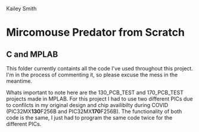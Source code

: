Kailey Smith
# Mircomouse Predator from Scratch

## C and MPLAB

This folder currently containts all the code I've used throughout this project. I'm in the process of commenting it, so please excuse the mess in the meantime. 

Whats important to note here are the 130_PCB_TEST and 170_PCB_TEST projects made in MPLAB. For this project I had to use two different PICs due to confilcts in my original design and chip availibilty during COVID (PIC32MX**130**F256B and PIC32MX**170**F256B). The functionality of both code is the same, I just had to program the same code twice for the different PICs. 